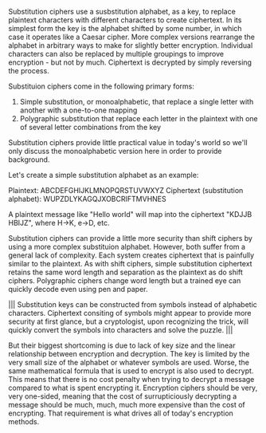 Substitution ciphers use a susbstitution alphabet, as a key, to replace plaintext characters with different characters to create ciphertext. In its simplest form the key is the alphabet shifted by some number, in which case it operates like a Caesar cipher. More complex versions rearrange the alphabet in arbitrary ways to make for slightly better encryption. Individual characters can also be replaced by multiple groupings to improve encryption - but not by much. Ciphertext is decrypted by simply reversing the process.

Substituion ciphers come in the following primary forms: 

1. Simple substitution, or monoalphabetic, that replace a single letter with another with a one-to-one mapping
2. Polygraphic substitution that replace each letter in the plaintext with one of several letter combinations from the key

Substitution ciphers provide little practical value in today's world so we'll only discuss the monoalphabetic version here in order to provide background. 

Let's create a simple substitution alphabet as an example:

Plaintext:                            ABCDEFGHIJKLMNOPQRSTUVWXYZ
Ciphertext (substitution alphabet):   WUPZDLYKAGQJXOBCRIFTMVHNES

A plaintext message like "Hello world" will map into the ciphertext "KDJJB HBIJZ", where H->K, e->D, etc.

Substitution ciphers can provide a little more security than shift ciphers by using a more complex substituion alphabet. However, both  suffer from a general lack of complexity. Each system creates ciphertext that is painfully similar to the plaintext. As with shift ciphers, simple substitution ciphertext retains the same word length and separation as the plaintext as do shift ciphers. Polygraphic ciphers change word length but a trained eye can quickly decode even using pen and paper. 

|||
Substitution keys can be constructed from symbols instead of alphabetic characters. Ciphertext consiting of symbols might appear to provide more security at first glance, but a cryptologist, upon recognizing the trick, will quickly convert the symbols into characters and solve the puzzle.
|||

But their biggest shortcoming is due to lack of key size and the linear relationship between encryption and decryption. The key is limited by the very small size of the alphabet or whatever symbols are used. Worse, the same mathematical formula that is used to encrypt is also used to decrypt. This means that there is no cost penalty when trying to decrypt a message compared to what is spent encrypting it. Encryption ciphers should be very, very one-sided, meaning that the cost of surrupticiously decrypting a message should be much, much, much more expensive than the cost of encrypting. That requirement is what drives all of today's encryption methods.

